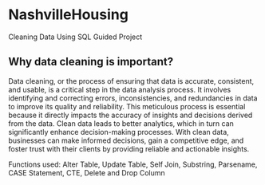 # NashvilleHousing
Cleaning Data Using SQL
Guided Project

## Why data cleaning is important?

Data cleaning, or the process of ensuring that data is accurate, consistent, and usable, is a critical step in the data analysis process. It involves identifying and correcting errors, inconsistencies, and redundancies in data to improve its quality and reliability. This meticulous process is essential because it directly impacts the accuracy of insights and decisions derived from the data. Clean data leads to better analytics, which in turn can significantly enhance decision-making processes. With clean data, businesses can make informed decisions, gain a competitive edge, and foster trust with their clients by providing reliable and actionable insights.

Functions used: Alter Table, Update Table, Self Join, Substring, Parsename, CASE Statement, CTE, Delete and Drop Column
